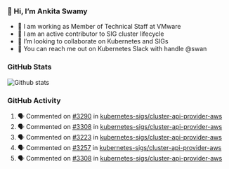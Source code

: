 ### 👋 Hi, I’m Ankita Swamy 

- 💼 I am working as Member of Technical Staff at VMware
- 👀 I am an active contributor to SIG cluster lifecycle 
- 💞️ I’m looking to collaborate on Kubernetes and SIGs
- 💬 You can reach me out on Kubernetes Slack with handle @swan

### GitHub Stats
![Github stats](https://github-readme-stats.vercel.app/api?username=Ankitasw&count_private=true&show_icons=true&theme=tokyonight)

### GitHub Activity 
<!--START_SECTION:activity-->
1. 🗣 Commented on [#3290](https://github.com/kubernetes-sigs/cluster-api-provider-aws/issues/3290) in [kubernetes-sigs/cluster-api-provider-aws](https://github.com/kubernetes-sigs/cluster-api-provider-aws)
2. 🗣 Commented on [#3308](https://github.com/kubernetes-sigs/cluster-api-provider-aws/issues/3308) in [kubernetes-sigs/cluster-api-provider-aws](https://github.com/kubernetes-sigs/cluster-api-provider-aws)
3. 🗣 Commented on [#3223](https://github.com/kubernetes-sigs/cluster-api-provider-aws/issues/3223) in [kubernetes-sigs/cluster-api-provider-aws](https://github.com/kubernetes-sigs/cluster-api-provider-aws)
4. 🗣 Commented on [#3257](https://github.com/kubernetes-sigs/cluster-api-provider-aws/issues/3257) in [kubernetes-sigs/cluster-api-provider-aws](https://github.com/kubernetes-sigs/cluster-api-provider-aws)
5. 🗣 Commented on [#3308](https://github.com/kubernetes-sigs/cluster-api-provider-aws/issues/3308) in [kubernetes-sigs/cluster-api-provider-aws](https://github.com/kubernetes-sigs/cluster-api-provider-aws)
<!--END_SECTION:activity-->
